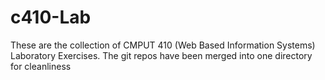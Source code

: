 # c410-Lab
These are the collection of CMPUT 410 (Web Based Information Systems) Laboratory Exercises. The git repos have been merged into one directory for cleanliness  
